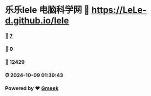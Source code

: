 # 乐乐lele 电脑科学网 :link: https://LeLe-d.github.io/lele 
### :page_facing_up: [7](https://LeLe-d.github.io/lele/tag.html) 
### :speech_balloon: 0 
### :hibiscus: 12429 
### :alarm_clock: 2024-10-09 01:39:43 
### Powered by :heart: [Gmeek](https://github.com/Meekdai/Gmeek)
